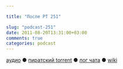 ```yaml
---

title: "После РТ 251"

slug: "podcast-251"
date: 2011-08-20T13:31:00+03:00
comments: true
categories: podcast
---
```

[аудио](http://cdn.radio-t.com/rt251post.mp3) ● [пиратский torrent](http://pirates.radio-t.com/torrents/rt251post.mp3.torrent) ● [лог чата](http://chat.radio-t.com/logs/radio-t-251.html) ● [wiki](http://wiki.radio-t.com/%D0%9F%D0%BE%D1%81%D0%BB%D0%B5_%D0%A0%D0%A2_251)<audio src="http://cdn.radio-t.com/rt251post.mp3" preload="none">

